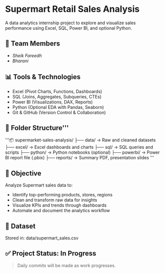 # Supermart Retail Sales Analysis

A data analytics internship project to explore and visualize sales performance using Excel, SQL, Power BI, and optional Python.

## 👥 Team Members
- *Sheik Fareedh* 
- *Bharani*

## 📊 Tools & Technologies
- Excel (Pivot Charts, Functions, Dashboards)
- SQL (Joins, Aggregates, Subqueries, CTEs)
- Power BI (Visualizations, DAX, Reports)
- Python (Optional EDA with Pandas, Seaborn)
- Git & GitHub (Version Control & Collaboration)

## 📁 Folder Structure'''
'''📦 supermarket-sales-analysis/
├── data/          → Raw and cleaned datasets 
├── excel/         → Excel dashboards and charts 
├── sql/           → SQL queries and scripts 
├── python/        → Python notebooks (optional) 
├── powerbi/       → Power BI report file (.pbix) 
├── reports/       → Summary PDF, presentation slides '''

## 🎯 Objective
Analyze Supermart sales data to:
- Identify top-performing products, stores, regions
- Clean and transform raw data for insights
- Visualize KPIs and trends through dashboards
- Automate and document the analytics workflow

## 🔗 Dataset
Stored in: data/supermart_sales.csv

## ✅ Project Status: In Progress
> Daily commits will be made as work progresses.
